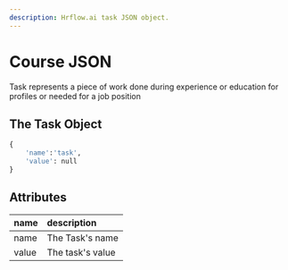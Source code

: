 ```yaml
---
description: Hrflow.ai task JSON object.
---
```


# Course JSON

Task represents a piece of work done during experience or education for profiles or needed for a job position

## The Task Object

```python
{
    'name':'task',
    'value': null
}
```

## Attributes

| name | description |
| :--- | :--- |
| name | The Task's name |
| value | The task's value |

